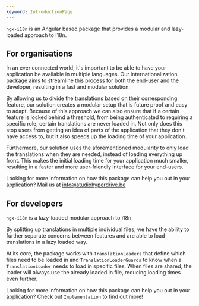 ```yaml
---
keyword: IntroductionPage
---
```


`ngx-i18n` is an Angular based package that provides a modular and lazy-loaded approach to I18n.

## For organisations

In an ever connected world, it's important to be able to have your application be available in multiple languages. Our internationalization package aims to streamline this process for both the end-user and the developer, resulting in a fast and modular solution.

By allowing us to divide the translations based on their corresponding feature, our solution creates a modular setup that is future proof and easy to adapt. Because of this approach we can also ensure that if a certain feature is locked behind a threshold, from being authenticated to requiring a specific role, certain translations are never loaded in. Not only does this stop users from getting an idea of parts of the application that they don't have access to, but it also speeds up the loading time of your application.

Furthermore, our solution uses the aforementioned modularity to only load the translations when they are needed, instead of loading everything up front. This makes the initial loading time for your application much smaller, resulting in a faster and more user-friendly interface for your end-users.

Looking for more information on how this package can help you out in your application? Mail us at [info@studiohyperdrive.be](mailto:info@studiohyperdrive.be)

## For developers

`ngx-i18n` is a lazy-loaded modular approach to i18n.

By splitting up translations in multiple individual files, we have the ability to further separate concerns between features and are able to load translations in a lazy loaded way.

At its core, the package works with `TranslationLoaders` that define which files need to be loaded in and `TranslationLoaderGuards` to know when a `TranslationLoader` needs to load in specific files. When files are shared, the loader will always use the already loaded in file, reducing loading times even further.

Looking for more information on how this package can help you out in your application? Check out `Implementation` to find out more!
